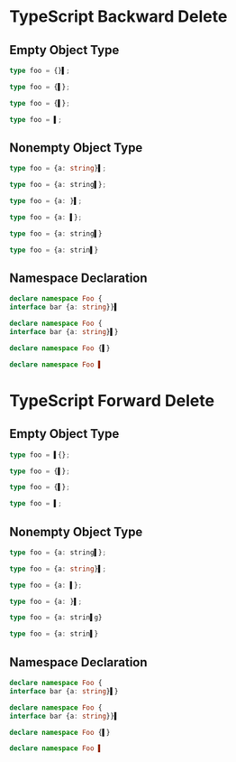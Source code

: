 # TypeScript Backward Delete
## Empty Object Type
```ts
type foo = {}▌;
```
```ts
type foo = {▌};
```

```ts
type foo = {▌};
```
```ts
type foo = ▌;
```

## Nonempty Object Type
```ts
type foo = {a: string}▌;
```
```ts
type foo = {a: string▌};
```

```ts
type foo = {a: }▌;
```
```ts
type foo = {a: ▌};
```

```ts
type foo = {a: string▌}
```
```ts
type foo = {a: strin▌}
```

## Namespace Declaration
```ts
declare namespace Foo {
interface bar {a: string}}▌
```
```ts
declare namespace Foo {
interface bar {a: string}▌}
```

```ts
declare namespace Foo {▌}
```
```ts
declare namespace Foo ▌
```

# TypeScript Forward Delete
## Empty Object Type
```ts
type foo = ▌{};
```
```ts
type foo = {▌};
```

```ts
type foo = {▌};
```
```ts
type foo = ▌;
```

## Nonempty Object Type
```ts
type foo = {a: string▌};
```
```ts
type foo = {a: string}▌;
```

```ts
type foo = {a: ▌};
```
```ts
type foo = {a: }▌;
```

```ts
type foo = {a: strin▌g}
```
```ts
type foo = {a: strin▌}
```

## Namespace Declaration
```ts
declare namespace Foo {
interface bar {a: string}▌}
```
```ts
declare namespace Foo {
interface bar {a: string}}▌
```

```ts
declare namespace Foo {▌}
```
```ts
declare namespace Foo ▌
```